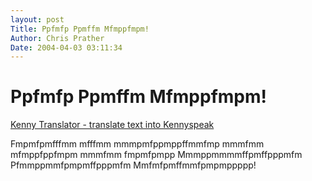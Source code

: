 ```yaml
---
layout: post
Title: Ppfmfp Ppmffm Mfmppfmpm!  
Author: Chris Prather
Date: 2004-04-03 03:11:34
---
```


# Ppfmfp Ppmffm Mfmppfmpm!
<a title="Kenny Translator - translate text into Kennyspeak" href="http://www.namesuppressed.com/kenny/">Kenny Translator - translate text into Kennyspeak</a>

Fmpmfpmfffmm mfffmm mmmpmfppmppffmmfmp mmmfmm mfmppfppfmpm mmmfmm fmpmfpmpp Mmmppmmmmffpmffpppmfm Pfmmppmmfpmpmffpppmfm Mmfmfpmffmmfpmpmppppp!
